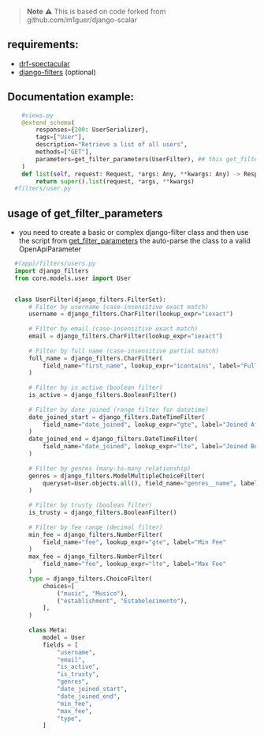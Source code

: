 > **Note** ⚠️ This is based on code forked from github.com/m1guer/django-scalar


## requirements:
- [drf-spectacular](https://drf-spectacular.readthedocs.io/en/latest/)
- [django-filters](https://django-filter.readthedocs.io/en/stable/) (optional)


## Documentation example:
```python
    #views.py
    @extend_schema(
        responses={200: UserSerializer},
        tags=["User"],
        description="Retrieve a list of all users",
        methods=["GET"],
        parameters=get_filter_parameters(UserFilter), ## this get_filter_parameters is using the django-filters base to create the necessary parameters automatically.
    )
    def list(self, request: Request, *args: Any, **kwargs: Any) -> Response:
        return super().list(request, *args, **kwargs)
  #filters/user.py
```
## usage of get_filter_parameters
- you need to create a basic or complex django-filter class and then use the script from [get_filter_parameters](https://github.com/m1guer/django-scalar/blob/main/get_filter_parameters.py) the auto-parse the class to a valid OpenApiParameter
```python
  #(app)/filters/users.py
  import django_filters
  from core.models.user import User


  class UserFilter(django_filters.FilterSet):
      # Filter by username (case-insensitive exact match)
      username = django_filters.CharFilter(lookup_expr="iexact")
  
      # Filter by email (case-insensitive exact match)
      email = django_filters.CharFilter(lookup_expr="iexact")
  
      # Filter by full name (case-insensitive partial match)
      full_name = django_filters.CharFilter(
          field_name="first_name", lookup_expr="icontains", label="Full Name"
      )
  
      # Filter by is_active (boolean filter)
      is_active = django_filters.BooleanFilter()
  
      # Filter by date joined (range filter for datetime)
      date_joined_start = django_filters.DateTimeFilter(
          field_name="date_joined", lookup_expr="gte", label="Joined After"
      )
      date_joined_end = django_filters.DateTimeFilter(
          field_name="date_joined", lookup_expr="lte", label="Joined Before"
      )
  
      # Filter by genres (many-to-many relationship)
      genres = django_filters.ModelMultipleChoiceFilter(
          queryset=User.objects.all(), field_name="genres__name", label="Genres"
      )
  
      # Filter by trusty (boolean filter)
      is_trusty = django_filters.BooleanFilter()
  
      # Filter by fee range (decimal filter)
      min_fee = django_filters.NumberFilter(
          field_name="fee", lookup_expr="gte", label="Min Fee"
      )
      max_fee = django_filters.NumberFilter(
          field_name="fee", lookup_expr="lte", label="Max Fee"
      )
      type = django_filters.ChoiceFilter(
          choices=[
              ("music", "Musico"),
              ("establishment", "Estabelecimento"),
          ],
      )
  
      class Meta:
          model = User
          fields = [
              "username",
              "email",
              "is_active",
              "is_trusty",
              "genres",
              "date_joined_start",
              "date_joined_end",
              "min_fee",
              "max_fee",
              "type",
          ]
```
